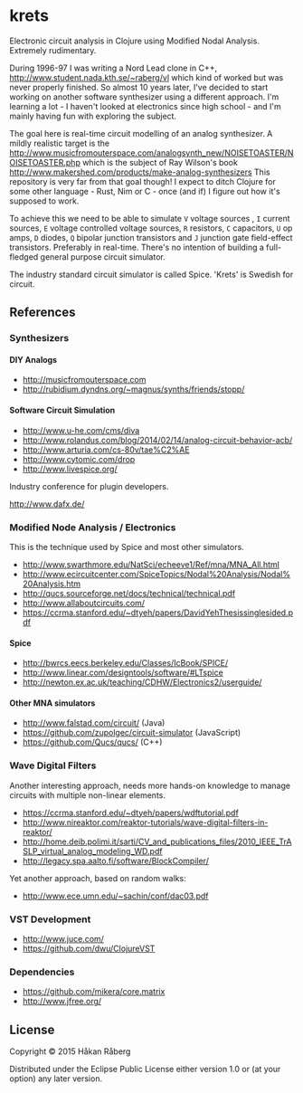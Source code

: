 # krets

Electronic circuit analysis in Clojure using Modified Nodal Analysis. Extremely rudimentary.

During 1996-97 I was writing a Nord Lead clone in C++, http://www.student.nada.kth.se/~raberg/vl which kind of worked but was never properly finished. So almost 10 years later, I've decided to start working on another software synthesizer using a different approach. I'm learning a lot - I haven't looked at electronics since high school - and I'm mainly having fun with exploring the subject.

The goal here is real-time circuit modelling of an analog synthesizer. A mildly realistic target is the http://www.musicfromouterspace.com/analogsynth_new/NOISETOASTER/NOISETOASTER.php which is the subject of Ray Wilson's book http://www.makershed.com/products/make-analog-synthesizers This repository is very far from that goal though! I expect to ditch Clojure for some other language - Rust, Nim or C - once (and if) I figure out how it's supposed to work.

To achieve this we need to be able to simulate `V` voltage sources , `I` current sources, `E` voltage controlled voltage sources, `R` resistors, `C` capacitors, `U` op amps, `D` diodes, `Q` bipolar junction transistors and `J` junction gate field-effect transistors. Preferably in real-time. There's no intention of building a full-fledged general purpose circuit simulator.

The industry standard circuit simulator is called Spice. 'Krets' is Swedish for circuit.

## References

### Synthesizers

#### DIY Analogs

* http://musicfromouterspace.com
* http://rubidium.dyndns.org/~magnus/synths/friends/stopp/

#### Software Circuit Simulation

* http://www.u-he.com/cms/diva
* http://www.rolandus.com/blog/2014/02/14/analog-circuit-behavior-acb/
* http://www.arturia.com/cs-80v/tae%C2%AE
* http://www.cytomic.com/drop
* http://www.livespice.org/

Industry conference for plugin developers.

http://www.dafx.de/

### Modified Node Analysis / Electronics

This is the technique used by Spice and most other simulators.

* http://www.swarthmore.edu/NatSci/echeeve1/Ref/mna/MNA_All.html
* http://www.ecircuitcenter.com/SpiceTopics/Nodal%20Analysis/Nodal%20Analysis.htm
* http://qucs.sourceforge.net/docs/technical/technical.pdf
* http://www.allaboutcircuits.com/
* https://ccrma.stanford.edu/~dtyeh/papers/DavidYehThesissinglesided.pdf

#### Spice

* http://bwrcs.eecs.berkeley.edu/Classes/IcBook/SPICE/
* http://www.linear.com/designtools/software/#LTspice
* http://newton.ex.ac.uk/teaching/CDHW/Electronics2/userguide/

#### Other MNA simulators

* http://www.falstad.com/circuit/ (Java)
* https://github.com/zupolgec/circuit-simulator (JavaScript)
* https://github.com/Qucs/qucs/ (C++)

### Wave Digital Filters

Another interesting approach, needs more hands-on knowledge to manage circuits with multiple non-linear elements.

* https://ccrma.stanford.edu/~dtyeh/papers/wdftutorial.pdf
* http://www.nireaktor.com/reaktor-tutorials/wave-digital-filters-in-reaktor/
* http://home.deib.polimi.it/sarti/CV_and_publications_files/2010_IEEE_TrASLP_virtual_analog_modeling_WD.pdf
* http://legacy.spa.aalto.fi/software/BlockCompiler/

Yet another approach, based on random walks:

* http://www.ece.umn.edu/~sachin/conf/dac03.pdf

### VST Development

* http://www.juce.com/
* https://github.com/dwu/ClojureVST

### Dependencies

* https://github.com/mikera/core.matrix
* http://www.jfree.org/

## License

Copyright © 2015 Håkan Råberg

Distributed under the Eclipse Public License either version 1.0 or (at
your option) any later version.
